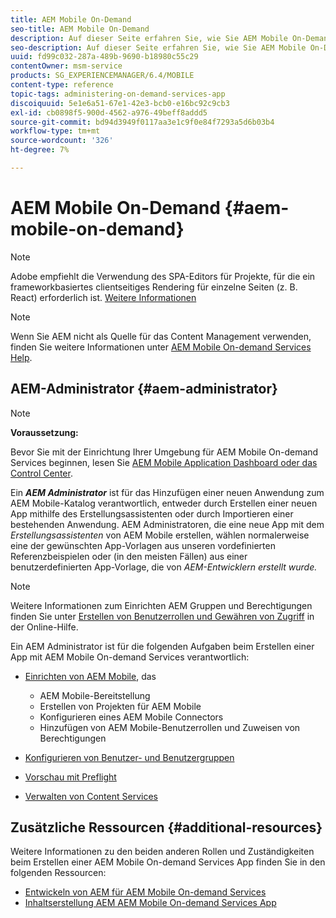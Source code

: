 ```yaml
---
title: AEM Mobile On-Demand
seo-title: AEM Mobile On-Demand
description: Auf dieser Seite erfahren Sie, wie Sie AEM Mobile On-Demand Services-App verwalten. Es bietet einen Überblick über die Rollen und Zuständigkeiten eines AEM-Administrators für On-Demand-Dienste.
seo-description: Auf dieser Seite erfahren Sie, wie Sie AEM Mobile On-Demand Services-App verwalten. Es bietet einen Überblick über die Rollen und Zuständigkeiten eines AEM-Administrators für On-Demand-Dienste.
uuid: fd99c032-287a-489b-9690-b18980c55c29
contentOwner: msm-service
products: SG_EXPERIENCEMANAGER/6.4/MOBILE
content-type: reference
topic-tags: administering-on-demand-services-app
discoiquuid: 5e1e6a51-67e1-42e3-bcb0-e16bc92c9cb3
exl-id: cb0898f5-900d-4562-a976-49beff8addd5
source-git-commit: bd94d3949f0117aa3e1c9f0e84f7293a5d6b03b4
workflow-type: tm+mt
source-wordcount: '326'
ht-degree: 7%

---
```


# AEM Mobile On-Demand {#aem-mobile-on-demand}

>[!NOTE]
>
>Adobe empfiehlt die Verwendung des SPA-Editors für Projekte, für die ein frameworkbasiertes clientseitiges Rendering für einzelne Seiten (z. B. React) erforderlich ist. [Weitere Informationen](/help/sites-developing/spa-overview.md)

>[!NOTE]
>
>Wenn Sie AEM nicht als Quelle für das Content Management verwenden, finden Sie weitere Informationen unter [AEM Mobile On-demand Services Help](https://helpx.adobe.com/digital-publishing-solution/topics.html).

## AEM-Administrator {#aem-administrator}

>[!NOTE]
>
>**Voraussetzung:**
>
>Bevor Sie mit der Einrichtung Ihrer Umgebung für AEM Mobile On-demand Services beginnen, lesen Sie [AEM Mobile Application Dashboard oder das Control Center](/help/mobile/mobile-apps-ondemand-application-dashboard.md).

Ein ***AEM Administrator*** ist für das Hinzufügen einer neuen Anwendung zum AEM Mobile-Katalog verantwortlich, entweder durch Erstellen einer neuen App mithilfe des Erstellungsassistenten oder durch Importieren einer bestehenden Anwendung. AEM Administratoren, die eine neue App mit dem *Erstellungsassistenten* von AEM Mobile erstellen, wählen normalerweise eine der gewünschten App-Vorlagen aus unseren vordefinierten Referenzbeispielen oder (in den meisten Fällen) aus einer benutzerdefinierten App-Vorlage, die von *AEM-Entwicklern erstellt wurde.*

>[!NOTE]
>
>Weitere Informationen zum Einrichten AEM Gruppen und Berechtigungen finden Sie unter [Erstellen von Benutzerrollen und Gewähren von Zugriff](https://helpx.adobe.com/digital-publishing-solution/help/account-admin-dps.html) in der Online-Hilfe.

Ein AEM Administrator ist für die folgenden Aufgaben beim Erstellen einer App mit AEM Mobile On-demand Services verantwortlich:

* [Einrichten von AEM Mobile](/help/mobile/aem-mobile-setup.md), das

   * AEM Mobile-Bereitstellung
   * Erstellen von Projekten für AEM Mobile
   * Konfigurieren eines AEM Mobile Connectors
   * Hinzufügen von AEM Mobile-Benutzerrollen und Zuweisen von Berechtigungen

* [Konfigurieren von Benutzer- und Benutzergruppen](/help/mobile/aem-mobile-configure-users.md)
* [Vorschau mit Preflight](/help/mobile/aem-mobile-manage-ondemand-services.md)
* [Verwalten von Content Services](/help/mobile/developing-content-services.md)

## Zusätzliche Ressourcen {#additional-resources}

Weitere Informationen zu den beiden anderen Rollen und Zuständigkeiten beim Erstellen einer AEM Mobile On-demand Services App finden Sie in den folgenden Ressourcen:

* [Entwickeln von AEM für AEM Mobile On-demand Services](/help/mobile/aem-mobile-on-demand.md)
* [Inhaltserstellung AEM AEM Mobile On-demand Services App](/help/mobile/mobile-apps-ondemand.md)
